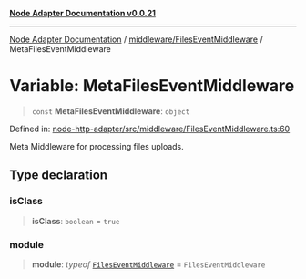 [**Node Adapter Documentation v0.0.21**](../../../README.md)

***

[Node Adapter Documentation](../../../modules.md) / [middleware/FilesEventMiddleware](../README.md) / MetaFilesEventMiddleware

# Variable: MetaFilesEventMiddleware

> `const` **MetaFilesEventMiddleware**: `object`

Defined in: [node-http-adapter/src/middleware/FilesEventMiddleware.ts:60](https://github.com/stonemjs/node-http-adapter/blob/a82d44fdef9d2985fec1e632575aee7065c1c3af/src/middleware/FilesEventMiddleware.ts#L60)

Meta Middleware for processing files uploads.

## Type declaration

### isClass

> **isClass**: `boolean` = `true`

### module

> **module**: *typeof* [`FilesEventMiddleware`](../classes/FilesEventMiddleware.md) = `FilesEventMiddleware`
